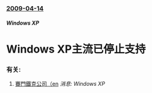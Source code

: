 ### [2009-04-14](/news/2009/04/14/index.md)

##### Windows XP
# Windows XP主流已停止支持




### 有关:

1. [賽門鐵克公司（en](/zh/news/2007/05/23/賽門鐵克公司-en.md) _消息: Windows XP_
